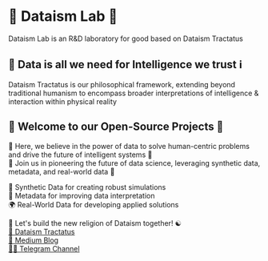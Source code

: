 # 🔭 Dataism Lab 🔬
Dataism Lab is an R&D laboratory for good based on Dataism Tractatus

## 💾 Data is all we need for Intelligence we trust ℹ️
Dataism Tractatus is our philosophical framework, extending beyond traditional humanism to encompass broader interpretations of intelligence & interaction within physical reality

## 👐 Welcome to our Open-Source Projects 🌟
🙌 Here, we believe in the power of data to solve human-centric problems and drive the future of intelligent systems 🤖\
🤝 Join us in pioneering the future of data science, leveraging synthetic data, metadata, and real-world data 🚀

🧪 Synthetic Data for creating robust simulations\
🧬 Metadata for improving data interpretation\
🌍 Real-World Data for developing applied solutions



🤘 Let's build the new religion of Dataism together! ☯️\
[📜 Dataism Tractatus](https://dataism.science)\
[📒 Medium Blog](https://dataism.science)\
[🧑‍💻 Telegram Channel](t.me/dataism_lab)
